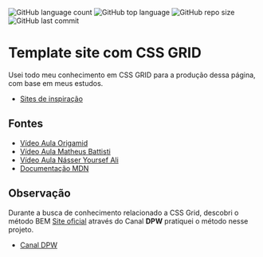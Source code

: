 ![GitHub language count](https://img.shields.io/github/languages/count/Luciopbrito/css-grid)
![GitHub top language](https://img.shields.io/github/languages/top/Luciopbrito/css-grid)
![GitHub repo size](https://img.shields.io/github/repo-size/Luciopbrito/css-grid)
![GitHub last commit](https://img.shields.io/github/last-commit/Luciopbrito/css-grid)

# Template site com CSS GRID

Usei todo meu conhecimento em CSS GRID para a produção dessa página, com base em meus estudos.

- [Sites de inspiração](./img/imagem_de_exemplo.jpg)

## Fontes

- [Vídeo Aula Origamid](https://www.youtube.com/watch?v=x-4z_u8LcGc)
- [Vídeo Aula Matheus Battisti](https://www.youtube.com/watch?v=8VapN6x897U)
- [Vídeo Aula Násser Yoursef Ali](https://www.youtube.com/watch?v=k8l7vu-m85Q)
- [Documentação MDN](https://developer.mozilla.org/pt-BR/docs/Web/CSS/grid)

## Observação

Durante a busca de conhecimento relacionado a CSS Grid, descobri o método BEM [Site oficial](http://getbem.com/)
através do Canal **DPW** pratiquei o método nesse projeto.

- [Canal DPW](https://www.youtube.com/channel/UCdHcHgSrWidiOg-mNFNB1Nw)
